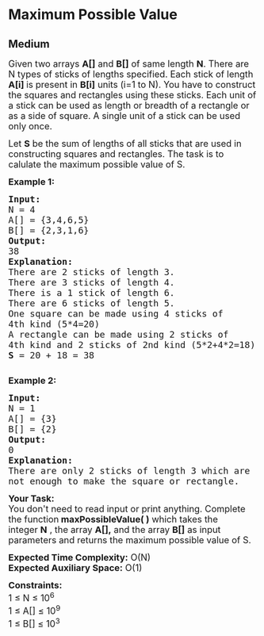 # Maximum Possible Value
## Medium
<div class="problems_problem_content__Xm_eO"><p><span style="font-size:18px">Given two arrays <strong>A[]</strong> and <strong>B[]</strong> of same length <strong>N</strong>. There are N types of sticks of lengths specified. Each stick of length <strong>A[i]&nbsp;</strong>is present in <strong>B[i]</strong>&nbsp;units (i=1 to N). You have to construct the squares and rectangles using these sticks. Each unit of a stick can be used as length or breadth of a rectangle or as a side of square. A single unit of a stick can be used only once.</span></p>

<p><span style="font-size:18px">Let <strong>S</strong> be the sum of lengths of all sticks that are used in constructing squares and rectangles. The task is to calulate the maximum possible value of S.</span></p>

<p><span style="font-size:18px"><strong>Example 1:</strong></span></p>

<pre style="position: relative;"><span style="font-size:18px"><strong>Input:</strong>
N = 4
A[] = {3,4,6,5}
B[] = {2,3,1,6}
<strong>Output:</strong> 
38
<strong>Explanation: 
</strong>There are 2 sticks of length 3.
There are 3 sticks of length 4.
There is a 1 stick of length 6.
There are 6 sticks of length 5.
One square can be made using 4 sticks of
4th kind (5*4=20)
A rectangle can be made using 2 sticks of 
4th kind and 2 sticks of 2nd kind (5*2+4*2=18)
<strong>S</strong> = 20 + 18 = 38
</span>
<div class="open_grepper_editor" title="Edit &amp; Save To Grepper"></div></pre>

<p><span style="font-size:18px"><strong>Example 2:</strong></span></p>

<pre style="position: relative;"><span style="font-size:18px"><strong>Input:
</strong>N = 1
A[] = {3}
B[] = {2}
<strong>Output: 
</strong>0
<strong>Explanation: 
</strong>There are only 2 sticks of length 3 which are 
not enough to make the square or rectangle.
</span><div class="open_grepper_editor" title="Edit &amp; Save To Grepper"></div></pre>

<p><span style="font-size:18px"><strong>Your Task:&nbsp;</strong><br>
You don't need to read input or print anything. Complete the function<strong>&nbsp;maxPossibleValue( )</strong>&nbsp;which takes the integer&nbsp;<strong>N</strong>&nbsp;, the array&nbsp;<strong>A[],</strong>&nbsp;and the array&nbsp;<strong>B[]</strong>&nbsp;as input parameters and returns the maximum possible value of S.&nbsp;</span></p>

<p><span style="font-size:18px"><strong>Expected Time Complexity:</strong>&nbsp;O(N)<br>
<strong>Expected Auxiliary Space:</strong>&nbsp;O(1)</span></p>

<p><span style="font-size:18px"><strong>Constraints:</strong><br>
1 ≤ N&nbsp;≤&nbsp;10<sup>6</sup><br>
1 ≤ A[]&nbsp;≤ 10<sup>9</sup><br>
1 ≤ B[]&nbsp;≤ 10<sup>3</sup></span></p>
</div>